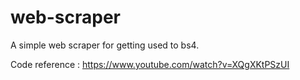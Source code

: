 # web-scraper
A simple web scraper for getting used to bs4.

Code reference : 
https://www.youtube.com/watch?v=XQgXKtPSzUI
